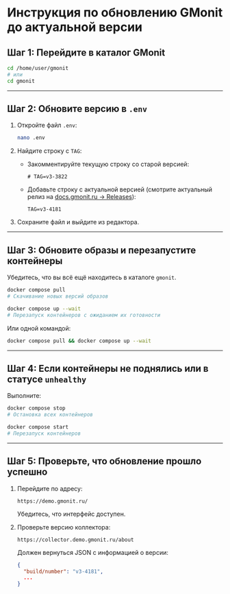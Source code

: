 # Инструкция по обновлению GMonit до актуальной версии

## Шаг 1: Перейдите в каталог GMonit

```bash
cd /home/user/gmonit
# или
cd gmonit
````

---

## Шаг 2: Обновите версию в `.env`

1. Откройте файл `.env`:

   ```bash
   nano .env
   ```

2. Найдите строку с `TAG`:

   * Закомментируйте текущую строку со старой версией:

     ```env
     # TAG=v3-3822
     ```
   * Добавьте строку с актуальной версией (смотрите актуальный релиз на [docs.gmonit.ru → Releases](https://docs.gmonit.ru/#/releases)):

     ```env
     TAG=v3-4181
     ```

3. Сохраните файл и выйдите из редактора.

---

## Шаг 3: Обновите образы и перезапустите контейнеры

Убедитесь, что вы всё ещё находитесь в каталоге `gmonit`.

```bash
docker compose pull
# Скачивание новых версий образов

docker compose up --wait
# Перезапуск контейнеров с ожиданием их готовности
```

Или одной командой:

```bash
docker compose pull && docker compose up --wait
```

---

## Шаг 4: Если контейнеры не поднялись или в статусе `unhealthy`

Выполните:

```bash
docker compose stop
# Остановка всех контейнеров

docker compose start
# Перезапуск контейнеров
```

---

## Шаг 5: Проверьте, что обновление прошло успешно

1. Перейдите по адресу:

   ```
   https://demo.gmonit.ru/
   ```

   Убедитесь, что интерфейс доступен.

2. Проверьте версию коллектора:

   ```
   https://collector.demo.gmonit.ru/about
   ```

   Должен вернуться JSON с информацией о версии:

   ```json
   {
     "build/number": "v3-4181",
     ...
   }
   ```
